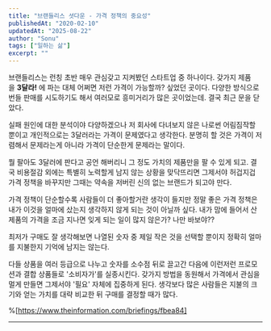 ```yaml
---
title: "브랜들리스 셧다운 - 가격 정책의 중요성"
publishedAt: "2020-02-10"
updatedAt: "2025-08-22"
author: "Sonu"
tags: ["일하는 삶"]
excerpt: ""
---
```



브랜들리스는 런칭 초반 매우 관심갖고 지켜봤던 스타트업 중 하나이다. 갖가지 제품을 **3달라!** 에 파는 대체 어쩌면 저런 가격이 가능할까? 싶었던 곳이다. 다양한 방식으로 번들 판매를 시도하기도 해서 여러모로 흥미거리가 많은 곳이었는데. 결국 최근 문을 닫았다.


실패 원인에 대한 분석이야 다양하겠으나 저 회사에 다녀보지 않은 나로썬 어림짐작할 뿐이고 개인적으로는 3달러라는 가격이 문제였다고 생각한다. 분명히 할 것은 가격이 저렴해서 문제라는게 아니라 가격이 단순한게 문제라는 말이다.


뭘 팔아도 3달러에 판다고 공언 해버리니 그 정도 가치의 제품만을 팔 수 있게 되고. 결국 비용절감 외에는 특별히 노력할게 남지 않는 상황을 맞닥뜨리면 그제서야 허겁지겁 가격 정책을 바꾸지만 그때는 약속을 저버린 신의 없는 브랜드가 되고야 만다.


가격 정책이 단순할수록 사람들이 더 좋아할거란 생각이 들지만 정말 좋은 가격 정책은 내가 이것을 얼마에 샀는지 생각하지 않게 되는 것이 아닐까 싶다. 내가 맘에 들어서 산 제품의 가격을 조금 지나면 잊게 되는 일이 많지 않은가? 나만 바보야??


최저가 구매도 잘 생각해보면 나열된 숫자 중 제일 작은 것을 선택할 뿐이지 정확히 얼마를 지불한지 기억에 남지는 않는다.


다들 상품을 여러 등급으로 나누고 숫자를 소수점 뒤로 끌고간 다음에 이런저런 프로모션과 결합 상품들로 '소비자가'를 실종시킨다. 갖가지 방법을 동원해서 가격에서 관심을 멀게 만들면 그제서야 '필요' 자체에 집중하게 된다. 생각보다 많은 사람들은 지불의 크기와 얻는 가치를 대략 비교한 뒤 구매를 결정할 때가 많다.


%[https://www.theinformation.com/briefings/fbea84]


---



